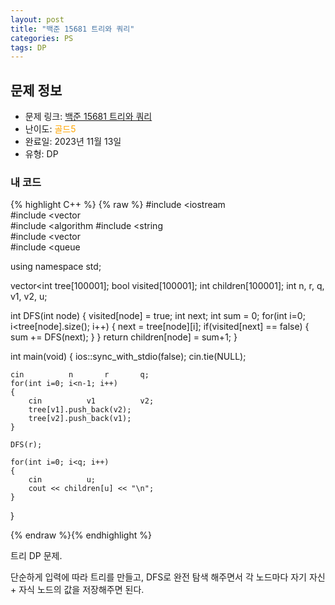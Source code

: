 ```yaml
---
layout: post
title: "백준 15681 트리와 쿼리"
categories: PS
tags: DP
---
```


## 문제 정보
- 문제 링크: [백준 15681 트리와 쿼리](https://www.acmicpc.net/problem/15681)
- 난이도: <span style="color:#FFA500">골드5</span>
- 완료일: 2023년 11월 13일
- 유형: DP

### 내 코드

{% highlight C++ %} {% raw %}
#include <iostream	
#include <vector	
#include <algorithm	
#include <string	
#include <vector	
#include <queue	

using namespace std;

vector<int	 tree[100001];
bool visited[100001];
int children[100001];
int n, r, q, v1, v2, u;

int DFS(int node)
{
	visited[node] = true;
	int next;
	int sum = 0;
	for(int i=0; i<tree[node].size(); i++)
	{
		next = tree[node][i];
		if(visited[next] == false)
		{
			sum += DFS(next);
		}
	}
	return children[node] = sum+1;
}

int main(void)
{
ios::sync_with_stdio(false); cin.tie(NULL);	
	
	cin 		 n 		 r 		 q;
	for(int i=0; i<n-1; i++)
	{
		cin 		 v1 		 v2;
		tree[v1].push_back(v2);
		tree[v2].push_back(v1);
	}
	
	DFS(r);
	
	for(int i=0; i<q; i++)
	{
		cin 		 u;
		cout << children[u] << "\n";
	}
}

{% endraw %}{% endhighlight %}

트리 DP 문제. 

단순하게 입력에 따라 트리를 만들고, DFS로 완전 탐색 해주면서 각 노드마다 자기 자신 + 자식 노드의 값을 저장해주면 된다.
